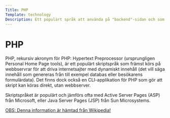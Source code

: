 ```yaml
---
Title: PHP
Template: technology
Description: Ett populärt språk att använda på "backend"-sidan och som används för mer avancerade funktioner där HTML inte räcker till.
---
```



PHP
=========

PHP, rekursiv akronym för PHP: Hypertext Preprocessor (ursprungligen Personal Home Page tools), är ett populärt skriptspråk som främst körs på webbservrar för att driva internetsajter med dynamiskt innehåll (det vill säga innehåll som genereras från till exempel databas eller besökarens formulärdata). Det finns dock också en CLI-applikation för PHP som gör att skript kan köras direkt, utan webbserver.

Skriptspråket är populärt och jämförs ofta med Active Server Pages (ASP) från Microsoft, eller Java Server Pages (JSP) från Sun Microsystems.

<a href="https://sv.wikipedia.org/wiki/PHP">OBS: Denna information är hämtad från Wikipedia!</a>
